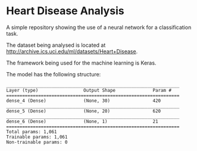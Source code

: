 # Heart Disease Analysis

A simple repository showing the use of a neural network for a classification task.

The dataset being analysed is located at http://archive.ics.uci.edu/ml/datasets/Heart+Disease.

The framework being used for the machine learning is Keras.

The model has the following structure:
```
_________________________________________________________________
Layer (type)                 Output Shape              Param #   
=================================================================
dense_4 (Dense)              (None, 30)                420       
_________________________________________________________________
dense_5 (Dense)              (None, 20)                620       
_________________________________________________________________
dense_6 (Dense)              (None, 1)                 21        
=================================================================
Total params: 1,061
Trainable params: 1,061
Non-trainable params: 0
```
